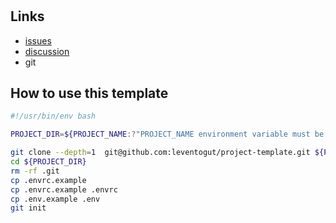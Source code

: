 # <project-name>


## Links

- [issues]()
- [discussion]()
- git

## How to use this template

```bash
#!/usr/bin/env bash

PROJECT_DIR=${PROJECT_NAME:?"PROJECT_NAME environment variable must be set."}

git clone --depth=1  git@github.com:leventogut/project-template.git ${PROJECT_DIR}
cd ${PROJECT_DIR}
rm -rf .git
cp .envrc.example
cp .envrc.example .envrc
cp .env.example .env
git init
```

